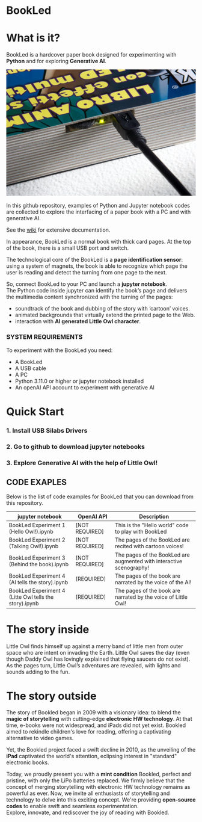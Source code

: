 # BookLed
# **What is it?**
BookLed is a hardcover paper book designed for experimenting with **Python** and for exploring **Generative AI**.  

![BookLed USB Image](docs/images/usb.jpg "This is the BookLed USB port")

In this github repository, examples of Python and Jupyter notebook codes are collected to explore the interfacing of a paper book with a PC and with generative AI.

See the [wiki](https://github.com/BookLed/wiki) for extensive documentation.

In appearance, BookLed is a normal book with thick card pages. 
At the top of the book, there is a small USB port and switch.

The technological core of the BookLed  is a **page identification sensor**: using a system of magnets, the book is able to recognize which page the user is reading and detect the turning from one page to the next.

So, connect BookLed to your PC and launch a **jupyter notebook**.   
The Python code inside jupyter can identify the book’s page and delivers the multimedia content synchronized with the turning of the pages:  

- soundtrack of the book and dubbing of the story with ‘cartoon’ voices.  
- animated backgrounds that virtually extend the printed page to the Web.  
- interaction with **AI generated Little Owl character**.  

### SYSTEM REQUIREMENTS
To experiment with the BookLed you need:
  * A BookLed
  * A USB cable
  * A PC
  * Python 3.11.0 or higher or jupyter notebook installed
  * An openAI API account to experiment with generative AI


# **Quick Start**

### 1. Install USB Silabs Drivers
### 2. Go to github to download jupyter notebooks
### 3. Explore Generative AI with the help of Little Owl!



## CODE EXAPLES

Below is the list of code examples for BookLed that you can download from this repository.

| jupyter notebook            | OpenAI API | Description |
| ----------------- | --------- | ----------- |
| BookLed Experiment 1 (Hello Owl!).ipynb            | [NOT REQUIRED]    | This is the "Hello world" code to play with BookLed |
| BookLed Experiment 2 (Talking Owl!).ipynb            | [NOT REQUIRED]    | The pages of the BookLed are recited with cartoon voices! |
| BookLed Experiment 3 (Behind the book).ipynb            | [NOT REQUIRED]    | The pages of the BookLed are augmented with interactive scenography! |
| BookLed Experiment 4 (AI tells the story).ipynb            | [REQUIRED]    | The pages of the book are narrated by the voice of the AI! |
| BookLed Experiment 4 (Litte Owl tells the story).ipynb            | [REQUIRED]    | The pages of the book are narrated by the voice of Little Owl! |

# **The story inside**
Little Owl finds himself up against a merry band of little men from outer space who are intent on invading the Earth. Little Owl saves the day (even though Daddy Owl has lovingly explained that flying saucers do not exist).
As the pages turn, Little Owl’s adventures are revealed, with lights and sounds adding to the fun.


# **The story outside**
The story of Bookled began in 2009 with a visionary idea: to blend the **magic of storytelling** with cutting-edge **electronic HW technology**. At that time, e-books were not widespread, and iPads did not yet exist. Bookled aimed to rekindle children's love for reading, offering a captivating alternative to video games.

Yet, the Bookled project faced a swift decline in 2010, as the unveiling of the **iPad** captivated the world's attention, eclipsing interest in "standard" electronic books.

Today, we proudly present you with a **mint condition** Bookled, perfect and pristine, with only the LiPo batteries replaced. We firmly believe that the concept of merging storytelling with electronic HW technology remains as powerful as ever. Now, we invite all enthusiasts of storytelling and technology to delve into this exciting concept. We're providing **open-source codes** to enable swift and seamless experimentation.  
Explore, innovate, and rediscover the joy of reading with Bookled.


